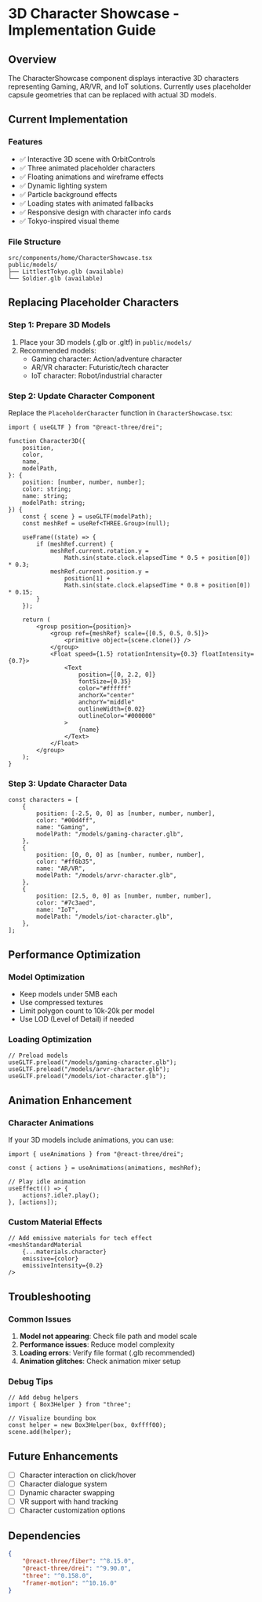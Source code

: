 # 3D Character Showcase - Implementation Guide

## Overview

The CharacterShowcase component displays interactive 3D characters representing Gaming, AR/VR, and IoT solutions. Currently uses placeholder capsule geometries that can be replaced with actual 3D models.

## Current Implementation

### Features

-   ✅ Interactive 3D scene with OrbitControls
-   ✅ Three animated placeholder characters
-   ✅ Floating animations and wireframe effects
-   ✅ Dynamic lighting system
-   ✅ Particle background effects
-   ✅ Loading states with animated fallbacks
-   ✅ Responsive design with character info cards
-   ✅ Tokyo-inspired visual theme

### File Structure

```
src/components/home/CharacterShowcase.tsx
public/models/
├── LittlestTokyo.glb (available)
└── Soldier.glb (available)
```

## Replacing Placeholder Characters

### Step 1: Prepare 3D Models

1. Place your 3D models (.glb or .gltf) in `public/models/`
2. Recommended models:
    - Gaming character: Action/adventure character
    - AR/VR character: Futuristic/tech character
    - IoT character: Robot/industrial character

### Step 2: Update Character Component

Replace the `PlaceholderCharacter` function in `CharacterShowcase.tsx`:

```tsx
import { useGLTF } from "@react-three/drei";

function Character3D({
    position,
    color,
    name,
    modelPath,
}: {
    position: [number, number, number];
    color: string;
    name: string;
    modelPath: string;
}) {
    const { scene } = useGLTF(modelPath);
    const meshRef = useRef<THREE.Group>(null);

    useFrame((state) => {
        if (meshRef.current) {
            meshRef.current.rotation.y =
                Math.sin(state.clock.elapsedTime * 0.5 + position[0]) * 0.3;
            meshRef.current.position.y =
                position[1] +
                Math.sin(state.clock.elapsedTime * 0.8 + position[0]) * 0.15;
        }
    });

    return (
        <group position={position}>
            <group ref={meshRef} scale={[0.5, 0.5, 0.5]}>
                <primitive object={scene.clone()} />
            </group>
            <Float speed={1.5} rotationIntensity={0.3} floatIntensity={0.7}>
                <Text
                    position={[0, 2.2, 0]}
                    fontSize={0.35}
                    color="#ffffff"
                    anchorX="center"
                    anchorY="middle"
                    outlineWidth={0.02}
                    outlineColor="#000000"
                >
                    {name}
                </Text>
            </Float>
        </group>
    );
}
```

### Step 3: Update Character Data

```tsx
const characters = [
    {
        position: [-2.5, 0, 0] as [number, number, number],
        color: "#00d4ff",
        name: "Gaming",
        modelPath: "/models/gaming-character.glb",
    },
    {
        position: [0, 0, 0] as [number, number, number],
        color: "#ff6b35",
        name: "AR/VR",
        modelPath: "/models/arvr-character.glb",
    },
    {
        position: [2.5, 0, 0] as [number, number, number],
        color: "#7c3aed",
        name: "IoT",
        modelPath: "/models/iot-character.glb",
    },
];
```

## Performance Optimization

### Model Optimization

-   Keep models under 5MB each
-   Use compressed textures
-   Limit polygon count to 10k-20k per model
-   Use LOD (Level of Detail) if needed

### Loading Optimization

```tsx
// Preload models
useGLTF.preload("/models/gaming-character.glb");
useGLTF.preload("/models/arvr-character.glb");
useGLTF.preload("/models/iot-character.glb");
```

## Animation Enhancement

### Character Animations

If your 3D models include animations, you can use:

```tsx
import { useAnimations } from "@react-three/drei";

const { actions } = useAnimations(animations, meshRef);

// Play idle animation
useEffect(() => {
    actions?.idle?.play();
}, [actions]);
```

### Custom Material Effects

```tsx
// Add emissive materials for tech effect
<meshStandardMaterial
    {...materials.character}
    emissive={color}
    emissiveIntensity={0.2}
/>
```

## Troubleshooting

### Common Issues

1. **Model not appearing**: Check file path and model scale
2. **Performance issues**: Reduce model complexity
3. **Loading errors**: Verify file format (.glb recommended)
4. **Animation glitches**: Check animation mixer setup

### Debug Tips

```tsx
// Add debug helpers
import { Box3Helper } from "three";

// Visualize bounding box
const helper = new Box3Helper(box, 0xffff00);
scene.add(helper);
```

## Future Enhancements

-   [ ] Character interaction on click/hover
-   [ ] Character dialogue system
-   [ ] Dynamic character swapping
-   [ ] VR support with hand tracking
-   [ ] Character customization options

## Dependencies

```json
{
    "@react-three/fiber": "^8.15.0",
    "@react-three/drei": "^9.90.0",
    "three": "^0.158.0",
    "framer-motion": "^10.16.0"
}
```
